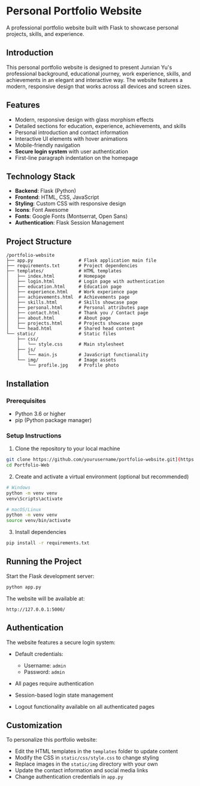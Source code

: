 # Personal Portfolio Website

A professional portfolio website built with Flask to showcase personal projects, skills, and experience.

## Introduction

This personal portfolio website is designed to present Junxian Yu's professional background, educational journey, work experience, skills, and achievements in an elegant and interactive way. The website features a modern, responsive design that works across all devices and screen sizes.

## Features

- Modern, responsive design with glass morphism effects
- Detailed sections for education, experience, achievements, and skills
- Personal introduction and contact information
- Interactive UI elements with hover animations
- Mobile-friendly navigation
- **Secure login system** with user authentication
- First-line paragraph indentation on the homepage

## Technology Stack

- **Backend**: Flask (Python)
- **Frontend**: HTML, CSS, JavaScript
- **Styling**: Custom CSS with responsive design
- **Icons**: Font Awesome
- **Fonts**: Google Fonts (Montserrat, Open Sans)
- **Authentication**: Flask Session Management

## Project Structure

```
/portfolio-website
├── app.py                 # Flask application main file
├── requirements.txt       # Project dependencies
├── templates/             # HTML templates
│   ├── index.html         # Homepage
│   ├── login.html         # Login page with authentication
│   ├── education.html     # Education page
│   ├── experience.html    # Work experience page
│   ├── achievements.html  # Achievements page
│   ├── skills.html        # Skills showcase page
│   ├── personal.html      # Personal attributes page
│   ├── contact.html       # Thank you / Contact page
│   ├── about.html         # About page
│   ├── projects.html      # Projects showcase page
│   └── head.html          # Shared head content
└── static/                # Static files
    ├── css/
    │   └── style.css      # Main stylesheet
    ├── js/
    │   └── main.js        # JavaScript functionality
    └── img/               # Image assets
        └── profile.jpg    # Profile photo
```

## Installation

### Prerequisites

- Python 3.6 or higher
- pip (Python package manager)

### Setup Instructions

1. Clone the repository to your local machine

```bash
git clone https://github.com/yourusername/portfolio-website.git](https://github.com/yujunxian/Portfolio-Web
cd Portfolio-Web
```

2. Create and activate a virtual environment (optional but recommended)

```bash
# Windows
python -m venv venv
venv\Scripts\activate

# macOS/Linux
python -m venv venv
source venv/bin/activate
```

3. Install dependencies

```bash
pip install -r requirements.txt
```

## Running the Project

Start the Flask development server:

```bash
python app.py
```

The website will be available at:
```
http://127.0.0.1:5000/
```

## Authentication

The website features a secure login system:

- Default credentials:
  - Username: `admin`
  - Password: `admin`

- All pages require authentication
- Session-based login state management
- Logout functionality available on all authenticated pages

## Customization

To personalize this portfolio website:

- Edit the HTML templates in the `templates` folder to update content
- Modify the CSS in `static/css/style.css` to change styling
- Replace images in the `static/img` directory with your own
- Update the contact information and social media links
- Change authentication credentials in `app.py`

